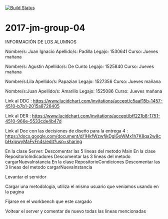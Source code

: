 [![Build Status](https://travis-ci.com/dds-utn/2017-jm-group-04.svg?token=YH5HE4d452payYdvEfoh&branch=master)](https://travis-ci.com/dds-utn/2017-jm-group-04)

# 2017-jm-group-04

INFORMACIÓN DE LOS ALUMNOS

Nombre/s: Juan Ignacio Apellido/s: Padilla Legajo: 1530641 Curso: Jueves mañana

Nombre/s: Agustin Apellido/s: De Cunto Legajo: 1525840 Curso: Jueves mañana

Nombre/s:Lila Apellido/s: Papazian Legajo: 1527356 Curso: Jueves mañana

Nombre/s:Juan Apellido/s: Amarillo Legajo: 1525086 Curso: Jueves mañana

Link al DDC : https://www.lucidchart.com/invitations/accept/c5aaf15b-1457-4510-b7b1-2015a8726405

Link al DER : https://www.lucidchart.com/invitations/accept/bff221b8-1751-4510-966e-5533cde4b47d

Link al Doc con las decisiones de diseño para la entrega 4 : https://docs.google.com/document/d/1HkfWzwfjkDglGoWMx1h7K8qa2w8cbHxjowyMaFvFn4s/edit?usp=sharing

En la clase Server:
	Descomentar las 5 lineas del metodo Main
En la clase RepositorioIndicadores
	Descomentar las 3 lineas del metodo cargarNuevaInstancia
En la clase RepositorioCondiciones
	Descomentar las 3 lineas del metodo cargarNuevaInstancia

Levantar el servidor

Cargar una metodologia, utiliza el mismo usuario que veniamos usando en la pagina

Fijarse en el workbench que este cargado

Voltear el server y comentar de nuevo todas las lineas mencionadas
